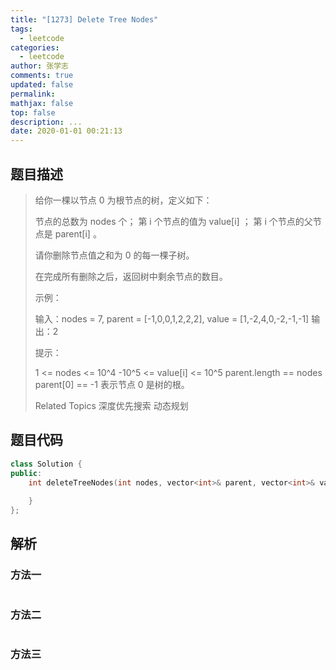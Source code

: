 ```yaml
---
title: "[1273] Delete Tree Nodes"
tags:
  - leetcode
categories:
  - leetcode
author: 张学志
comments: true
updated: false
permalink:
mathjax: false
top: false
description: ...
date: 2020-01-01 00:21:13
---
```


## 题目描述

> 给你一棵以节点 0 为根节点的树，定义如下： 
> 
> 
> 节点的总数为 nodes 个； 
> 第 i 个节点的值为 value[i] ； 
> 第 i 个节点的父节点是 parent[i] 。 
> 
> 
> 请你删除节点值之和为 0 的每一棵子树。 
> 
> 在完成所有删除之后，返回树中剩余节点的数目。 
> 
> 
> 
> 示例： 
> 
> 
> 
> 输入：nodes = 7, parent = [-1,0,0,1,2,2,2], value = [1,-2,4,0,-2,-1,-1]
> 输出：2
> 
> 
> 
> 
> 提示： 
> 
> 
> 1 <= nodes <= 10^4 
> -10^5 <= value[i] <= 10^5 
> parent.length == nodes 
> parent[0] == -1 表示节点 0 是树的根。 
> 
> Related Topics 深度优先搜索 动态规划

## 题目代码

```cpp
class Solution {
public:
    int deleteTreeNodes(int nodes, vector<int>& parent, vector<int>& value) {
        
    }
};
```

## 解析

### 方法一

```cpp

```

### 方法二

```cpp

```

### 方法三

```cpp

```

